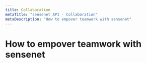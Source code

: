 ```yaml
---
title: Collaboration
metaTitle: "sensenet API - Collaboration"
metaDescription: "How to empover teamwork with sensenet"
---
```


# How to empover teamwork with sensenet